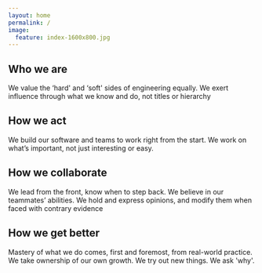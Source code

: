 ```yaml
---
layout: home
permalink: /
image:
  feature: index-1600x800.jpg
---
```


<div class="tiles">

<div class="tile">
  <h2 class="post-title">Who we are</h2>
  <p class="post-excerpt">We value the ‘hard' and ‘soft' sides of engineering equally. We exert influence through what we know and do, not titles or hierarchy</p>
</div><!-- /.tile -->

<div class="tile">
  <h2 class="post-title">How we act</h2>
  <p class="post-excerpt">We build our software and teams to work right from the start. We work on what’s important, not just interesting or easy.</p>
</div><!-- /.tile -->

<div class="tile">
  <h2 class="post-title">How we collaborate</h2>
  <p class="post-excerpt">We lead from the front, know when to step back. We believe in our teammates’ abilities. We hold and express opinions, and modify them when faced with contrary evidence</p>
</div><!-- /.tile -->

<div class="tile">
  <h2 class="post-title">How we get better</h2>
  <p class="post-excerpt">Mastery of what we do comes, first and foremost, from real-world practice. We take ownership of our own growth. We try out new things. We ask 'why'.</p>
</div><!-- /.tile -->

</div><!-- /.tiles -->
